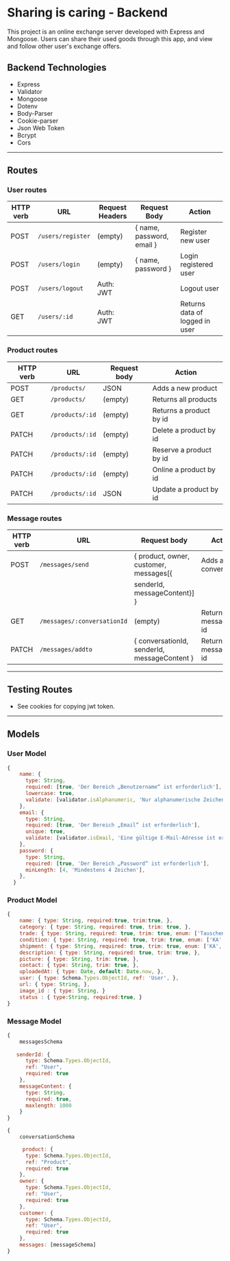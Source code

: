 # Sharing is caring - Backend

This project is an online exchange server developed with Express and Mongoose. Users can share their used goods through this app, and view and follow other user's exchange offers.

## Backend Technologies
 
- Express
- Validator
- Mongoose
- Dotenv
- Body-Parser
- Cookie-parser
- Json Web Token
- Bcrypt
- Cors

<hr>

## Routes

### User routes

| HTTP verb | URL               | Request Headers | Request Body              | Action                         |
| --------- | ------------------| --------------- | ------------------------- |------------------------------- |
| POST      | `/users/register` | (empty)         | { name, password, email } | Register new user              |
| POST      | `/users/login`    | (empty)         | { name, password }        | Login registered user          |
| POST      | `/users/logout`   | Auth: JWT       |                           | Logout user                    |
| GET       | `/users/:id`      | Auth: JWT       |                           | Returns data of logged in user |



### Product routes

| HTTP verb | URL                  | Request body | Action                     |
| --------- | -------------------- | ------------ | -------------------------- |
| POST      | `/products/`         | JSON         | Adds a new product         |
| GET       | `/products/`         | (empty)      | Returns all products       |
| GET       | `/products/:id`      | (empty)      | Returns a product by id    |
| PATCH     | `/products/:id`      | (empty)      | Delete a product by id     |
| PATCH     | `/products/:id`      | (empty)      | Reserve a product by id    |
| PATCH     | `/products/:id`      | (empty)      | Online a product by id     |
| PATCH     | `/products/:id`      | JSON         | Update a product by id     |


### Message routes

| HTTP verb | URL                        | Request body                                  | Action                     |
| --------- | -------------------------- | --------------------------------------------- |--------------------------- |
| POST      | `/messages/send`           | { product, owner, customer, messages[{        | Adds a new conversation    |
|           |                            |                  senderId, messageContent}] } |                            |
| GET       | `/messages/:conversationId`| (empty)                                       | Returns a message by id    |
| PATCH     | `/messages/addto`          | { conversationId, senderId, messageContent }  | Returns a message by id    |


<hr>

## Testing Routes

- See cookies for copying jwt token.

<hr>

## Models

### User Model

```js
{
    name: {
      type: String,
      required: [true, 'Der Bereich „Benutzername“ ist erforderlich'],
      lowercase: true,
      validate: [validator.isAlphanumeric, 'Nur alphanumerische Zeichen'],
    },
    email: {
      type: String,
      required: [true, 'Der Bereich „Email“ ist erforderlich'],
      unique: true,
      validate: [validator.isEmail, 'Eine gültige E-Mail-Adresse ist erforderlich'],
    },
    password: {
      type: String,
      required: [true, 'Der Bereich „Password“ ist erforderlich'],
      minLength: [4, 'Mindestens 4 Zeichen'],
    },
  }
```

### Product Model

```js
{
    name: { type: String, required:true, trim:true, },
    category: { type: String, required: true, trim: true, },
    trade: { type: String, required: true, trim: true, enum: ['Tauschen', 'Verschenken'], default: 'Tauschen', },
    condition: { type: String, required: true, trim: true, enum: ['KA', 'Neu', 'Gebraucht'], default: 'KA' },
    shipment: { type: String, required: true, trim: true, enum: ['KA', 'Abholung', 'Versand'], default: 'KA' },
    description: { type: String, required: true, trim: true, },
    picture: { type: String, trim: true, },
    contact: { type: String, trim: true, },
    uploadedAt: { type: Date, default: Date.now, },
    user: { type: Schema.Types.ObjectId, ref: 'User', },
    url: { type: String, },
    image_id : { type: String, }
    status : { type:String, required:true, }
}
```

### Message Model

```js
{   
    messagesSchema
    
   senderId: {
      type: Schema.Types.ObjectId,
      ref: "User",
      required: true
    },
    messageContent: {
      type: String,
      required: true,
      maxlength: 1000
    }
}
```

```js
{   
    conversationSchema

     product: {
      type: Schema.Types.ObjectId,
      ref: "Product",
      required: true
    },
    owner: {
      type: Schema.Types.ObjectId,
      ref: "User",
      required: true
    },
    customer: {
      type: Schema.Types.ObjectId,
      ref: "User",
      required: true
    },
    messages: [messageSchema]
}
```


